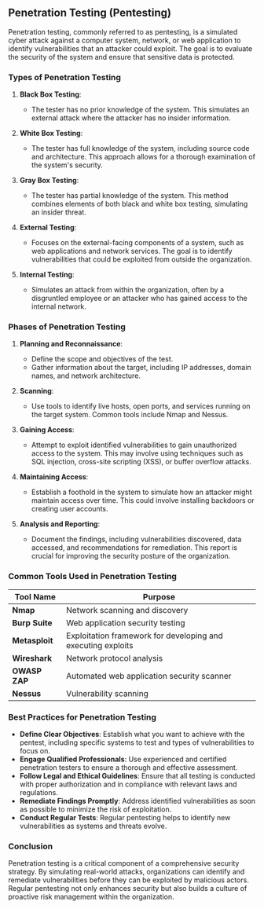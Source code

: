 ## Penetration Testing (Pentesting)

Penetration testing, commonly referred to as pentesting, is a simulated cyber attack against a computer system, network, or web application to identify vulnerabilities that an attacker could exploit. The goal is to evaluate the security of the system and ensure that sensitive data is protected.

### Types of Penetration Testing

1. **Black Box Testing**:
   - The tester has no prior knowledge of the system. This simulates an external attack where the attacker has no insider information.

2. **White Box Testing**:
   - The tester has full knowledge of the system, including source code and architecture. This approach allows for a thorough examination of the system's security.

3. **Gray Box Testing**:
   - The tester has partial knowledge of the system. This method combines elements of both black and white box testing, simulating an insider threat.

4. **External Testing**:
   - Focuses on the external-facing components of a system, such as web applications and network services. The goal is to identify vulnerabilities that could be exploited from outside the organization.

5. **Internal Testing**:
   - Simulates an attack from within the organization, often by a disgruntled employee or an attacker who has gained access to the internal network.

### Phases of Penetration Testing

1. **Planning and Reconnaissance**:
   - Define the scope and objectives of the test.
   - Gather information about the target, including IP addresses, domain names, and network architecture.

2. **Scanning**:
   - Use tools to identify live hosts, open ports, and services running on the target system. Common tools include Nmap and Nessus.

3. **Gaining Access**:
   - Attempt to exploit identified vulnerabilities to gain unauthorized access to the system. This may involve using techniques such as SQL injection, cross-site scripting (XSS), or buffer overflow attacks.

4. **Maintaining Access**:
   - Establish a foothold in the system to simulate how an attacker might maintain access over time. This could involve installing backdoors or creating user accounts.

5. **Analysis and Reporting**:
   - Document the findings, including vulnerabilities discovered, data accessed, and recommendations for remediation. This report is crucial for improving the security posture of the organization.

### Common Tools Used in Penetration Testing

| Tool Name         | Purpose                                      |
|-------------------|----------------------------------------------|
| **Nmap**          | Network scanning and discovery               |
| **Burp Suite**    | Web application security testing             |
| **Metasploit**    | Exploitation framework for developing and executing exploits |
| **Wireshark**     | Network protocol analysis                    |
| **OWASP ZAP**     | Automated web application security scanner    |
| **Nessus**        | Vulnerability scanning                        |

### Best Practices for Penetration Testing

- **Define Clear Objectives**: Establish what you want to achieve with the pentest, including specific systems to test and types of vulnerabilities to focus on.
- **Engage Qualified Professionals**: Use experienced and certified penetration testers to ensure a thorough and effective assessment.
- **Follow Legal and Ethical Guidelines**: Ensure that all testing is conducted with proper authorization and in compliance with relevant laws and regulations.
- **Remediate Findings Promptly**: Address identified vulnerabilities as soon as possible to minimize the risk of exploitation.
- **Conduct Regular Tests**: Regular pentesting helps to identify new vulnerabilities as systems and threats evolve.

### Conclusion

Penetration testing is a critical component of a comprehensive security strategy. By simulating real-world attacks, organizations can identify and remediate vulnerabilities before they can be exploited by malicious actors. Regular pentesting not only enhances security but also builds a culture of proactive risk management within the organization.